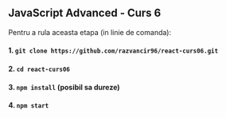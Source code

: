 ## JavaScript Advanced - Curs 6

Pentru a rula aceasta etapa (in linie de comanda):

#### 1. `git clone https://github.com/razvancir96/react-curs06.git`

#### 2. `cd react-curs06`

#### 3. `npm install` (posibil sa dureze)

#### 4. `npm start`
